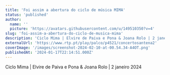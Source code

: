 ```yaml
---
title: 'Foi assim a abertura do ciclo de música MIMA'
status: 'published'
author:
  name: ''
  picture: 'https://avatars.githubusercontent.com/u/149510350?v=4'
slug: 'foi-assim-a-abertura-do-ciclo-de-musica-mima'
description: 'Ciclo Mima | Elvire de Paiva e Pona & Joana Rolo | 2 janeiro 2024'
externalUrl: 'https://www.rtp.pt/play/palco/p4521/concertosantena2'
coverImage: '/images/screenshot-2024-02-10-at-00.54.34-A4OT.png'
publishedAt: '2024-01-17T22:14:51.000Z'
---
```


Ciclo Mima | Elvire de Paiva e Pona & Joana Rolo | 2 janeiro 2024